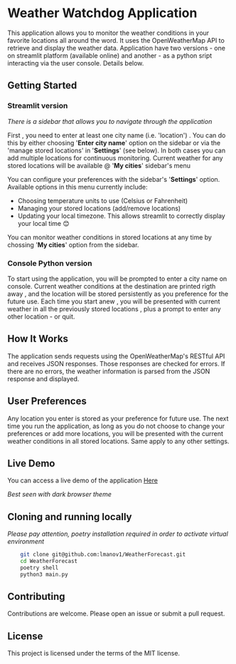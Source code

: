 # Weather Watchdog Application

This application allows you to monitor the weather conditions in your favorite locations all around the word. It uses the OpenWeatherMap API to retrieve and display the weather data.
Application have two versions - one on streamlit platform (available online) 
and another - as a python sript interacting via the user console. 
Details below.

## Getting Started
### Streamlit version

*There is a sidebar that allows you to navigate through the application*

First , you need to enter at least one city name (i.e. 'location') . You can do this by either choosing '**Enter city name**' option on the sidebar or via the 'manage stored locations' in '**Settings**' (see below). In both cases you can add multiple locations for continuous monitoring.
Current weather for any stored locations will be available @ '**My cities**' sidebar's menu

You can configure your preferences with the sidebar's '**Settings**' option. 
Available options in this menu currently include:
* Choosing temperature units to use (Celsius or Fahrenheit)
* Managing your stored locations (add/remove locations)   
* Updating your local timezone. This allows streamlit to correctly display your local time 😊

You can monitor weather conditions in stored locations at any time by chossing '**My cities**' option from the sidebar.

### Console Python version

To start using the application, you will be prompted to enter a city name on console. Current weather conditions at the destination are printed rigth away , and the location will be stored persistently as you preference for the future use. Each time you start anew , you will be presented with current weather in all the previously stored locations , plus a prompt to enter any other location - or quit. 
## How It Works

The application sends requests using the OpenWeatherMap's RESTful API and receives JSON responses. Those responses are checked for errors. If there are no errors, the weather information is parsed from the JSON response and displayed.

## User Preferences

Any location you enter is stored as your preference for future use. The next time you run the application, as long as you do not choose to change your preferences or add more locations, you will be presented with the current weather conditions in all stored locations.
Same apply to any other settings.

## Live Demo

You can access a live demo of the application [Here](https://weatherforecast-yhgyten7mk2jmtewukn5yy.streamlit.app/ "Weather Watchdog")

*Best seen with dark browser theme*

## Cloning and running locally 
*Please pay attention, poetry installation required in order to activate virtual environment*
```bash
    git clone git@github.com:lmanov1/WeatherForecast.git
    cd WeatherForecast
    poetry shell
    python3 main.py
```

## Contributing

Contributions are welcome. Please open an issue or submit a pull request.

## License

This project is licensed under the terms of the MIT license.